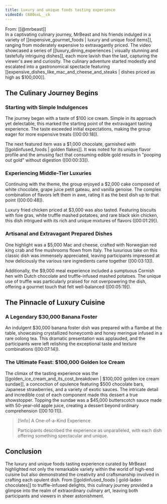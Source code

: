```yaml
---
title: Luxury and unique foods tasting experience
videoId: C680oxL__ck
---
```


From: [[@mrbeast]] <br/> 
In a captivating culinary journey, MrBeast and his friends indulged in a variety of [[expensive_gourmet_foods | luxury and unique food items]], ranging from moderately expensive to extravagantly priced. The video showcased a series of [[luxury_dining_experiences | visually stunning and tastefully intriguing dishes]], each more lavish than the last, capturing the viewer's awe and curiosity. The culinary adventure started modestly and escalated into a gastronomical spectacle featuring [[expensive_dishes_like_mac_and_cheese_and_steaks | dishes priced as high as $100,000]].

## The Culinary Journey Begins

### Starting with Simple Indulgences

The journey began with a taste of $100 ice cream. Simple in its approach yet delectable, this marked the starting point of the extravagant tasting experience. The taste exceeded initial expectations, making the group eager for more expensive treats (<a class="yt-timestamp" data-t="00:00:18">[00:00:18]</a>).

The next featured item was a $1,000 chocolate, garnished with [[goldinfused_foods | golden flakes]]. It was noted for its unique flavor profile and the amusing fact that consuming edible gold results in "pooping out gold" without digestion (<a class="yt-timestamp" data-t="00:00:33">[00:00:33]</a>).

### Experiencing Middle-Tier Luxuries

Continuing with the theme, the group enjoyed a $2,000 cake composed of white chocolate, grape juice petit gateau, and vanilla genoise. The complex combination of flavors left them in awe, rating it as the best dish up to that point (<a class="yt-timestamp" data-t="00:00:48">[00:00:48]</a>).

Luxury fried chicken priced at $3,000 was also tasted. Featuring biscuits with foie gras, white truffle mashed potatoes, and rare black skin chicken, this dish intrigued with its rich and unique mixtures of flavors (<a class="yt-timestamp" data-t="00:01:29">[00:01:29]</a>).

### Artisanal and Extravagant Prepared Dishes

One highlight was a $5,000 Mac and cheese, crafted with Norwegian red king crab and fine mushrooms flown from Italy. The luxurious take on this classic dish was immensely appreciated, leaving participants impressed at how deliciously the various rare ingredients came together (<a class="yt-timestamp" data-t="00:03:13">[00:03:13]</a>).

Additionally, the $9,000 meal experience included a sumptuous Cornish hen with Dutch chocolate and truffle-infused mashed potatoes. The unique use of truffle was particularly praised for not overpowering the dish, offering a gourmet touch that felt well-balanced (<a class="yt-timestamp" data-t="00:05:19">[00:05:19]</a>).

## The Pinnacle of Luxury Cuisine

### A Legendary $30,000 Banana Foster

An indulgent $30,000 banana foster dish was prepared with a flambe at the table, showcasing crystallized honeycomb and honey meringue infused in a rare oolong tea. This dramatic presentation was applauded, and the participants were left relishing the exceptional taste and texture combinations (<a class="yt-timestamp" data-t="00:07:14">[00:07:14]</a>).

### The Ultimate Feast: $100,000 Golden Ice Cream

The climax of the tasting experience was the [[golden_ice_cream_and_its_cost_breakdown | $100,000 golden ice cream sundae]], a concoction of opulence featuring $500 chocolate bars, Japanese strawberries, and a variety of exotic sauces. The intricate detail and incredible cost of each component made this dessert a true showstopper. Topping the sundae was a $45,000 butterscotch sauce made with 50-year-old apple juice, creating a dessert beyond ordinary comprehension (<a class="yt-timestamp" data-t="00:10:11">[00:10:11]</a>).

> [!info] A One-of-a-Kind Experience
> 
> Participants described the experience as unparalleled, with each dish offering something spectacular and unique.

## Conclusion

The luxury and unique foods tasting experience curated by MrBeast highlighted not only the remarkable variety within the world of high-end cuisine but also demonstrated the creativity and craftsmanship involved in crafting each opulent dish. From [[goldinfused_foods | gold-laden chocolates]] to truffle-infused delights, this culinary journey provided a glimpse into the realm of extraordinary culinary art, leaving both participants and viewers in sheer astonishment.